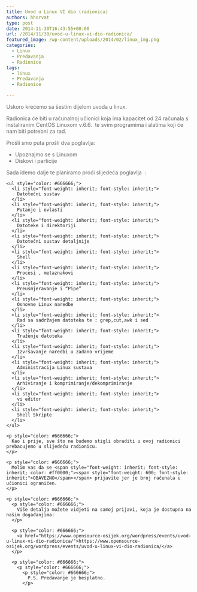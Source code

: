 ```yaml
---
title: Uvod u Linux VI dio (radionica)
authors: hhorvat
type: post
date: 2014-11-30T16:43:55+00:00
url: /2014/11/30/uvod-u-linux-vi-dio-radionica/
featured_image: /wp-content/uploads/2014/02/linux_img.png
categories:
  - Linux
  - Predavanja
  - Radionice
tags:
  - linux
  - Predavanja
  - Radionice

---
```

<p style="color: #666666;">
  Uskoro krećemo sa šestim dijelom uvoda u linux.
</p>

<p style="color: #666666;">
  Radionica će biti u računalnoj učionici koja ima kapacitet od 24 računala s instaliranim CentOS Linuxom v.6.6.  te svim programima i alatima koji će nam biti potrebni za rad.
</p>

<p style="color: #666666;">
  <p style="color: #666666;">
    Prošli smo puta prošli dva poglavlja:
  </p>
  
  <ul style="color: #666666;">
    <li style="font-weight: inherit; font-style: inherit;">
      Upoznajmo se s Linuxom
    </li>
    <li style="font-weight: inherit; font-style: inherit;">
      Diskovi i particije
    </li>
  </ul>
  
  <p style="color: #666666;">
    <p style="color: #666666;">
      Sada idemo dalje te planiramo proći slijedeća poglavlja  :
    </p>
    
    <ul style="color: #666666;">
      <li style="font-weight: inherit; font-style: inherit;">
        Datotečni sustav
      </li>
      <li style="font-weight: inherit; font-style: inherit;">
        Putanje i ovlasti
      </li>
      <li style="font-weight: inherit; font-style: inherit;">
        Datoteke i direktoriji
      </li>
      <li style="font-weight: inherit; font-style: inherit;">
        Datotečni sustav detaljnije
      </li>
      <li style="font-weight: inherit; font-style: inherit;">
        Shell
      </li>
      <li style="font-weight: inherit; font-style: inherit;">
        Procesi , metaznakovi
      </li>
      <li style="font-weight: inherit; font-style: inherit;">
        Preusmjeravanje i “Pipe”
      </li>
      <li style="font-weight: inherit; font-style: inherit;">
        Osnovne Linux naredbe
      </li>
      <li style="font-weight: inherit; font-style: inherit;">
        Rad sa sadržajem datoteka te : grep,cut,awk i sed
      </li>
      <li style="font-weight: inherit; font-style: inherit;">
        Traženje datoteka
      </li>
      <li style="font-weight: inherit; font-style: inherit;">
        Izvršavanje naredbi u zadano vrijeme
      </li>
      <li style="font-weight: inherit; font-style: inherit;">
        Administracija Linux sustava
      </li>
      <li style="font-weight: inherit; font-style: inherit;">
        Arhiviranje i komprimiranje/dekomprimiranje
      </li>
      <li style="font-weight: inherit; font-style: inherit;">
        vi editor
      </li>
      <li style="font-weight: inherit; font-style: inherit;">
        Shell Skripte
      </li>
    </ul>
    
    <p style="color: #666666;">
      Kao i prije, sve što ne budemo stigli obraditi u ovoj radionici prebacujemo u slijedeću radionicu.
    </p>
    
    <p style="color: #666666;">
      Molim vas da se <span style="font-weight: inherit; font-style: inherit; color: #ff0000;"><span style="font-weight: 600; font-style: inherit;">OBAVEZNO</span></span> prijavite jer je broj računala u učionici ograničen.
    </p>
    
    <p style="color: #666666;">
      <p style="color: #666666;">
        Više detalja možete vidjeti na samoj prijavi, koja je dostupna na našim događanjima:
      </p>
      
      <p style="color: #666666;">
        <a href="https://www.opensource-osijek.org/wordpress/events/uvod-u-linux-vi-dio-radionica/">https://www.opensource-osijek.org/wordpress/events/uvod-u-linux-vi-dio-radionica/</a>
      </p>
      
      <p style="color: #666666;">
        <p style="color: #666666;">
          <p style="color: #666666;">
            P.S. Predavanje je besplatno.
          </p>